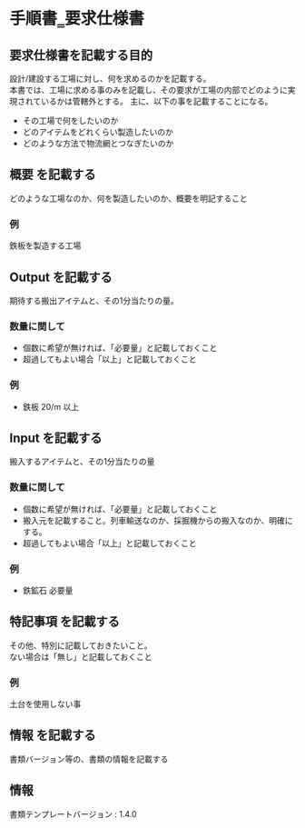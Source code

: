 # 手順書‗要求仕様書

## 要求仕様書を記載する目的
設計/建設する工場に対し、何を求めるのかを記載する。  
本書では、工場に求める事のみを記載し、その要求が工場の内部でどのように実現されているかは管轄外とする。
主に、以下の事を記載することになる。
- その工場で何をしたいのか
- どのアイテムをどれくらい製造したいのか
- どのような方法で物流網とつなぎたいのか

## 概要 を記載する
どのような工場なのか、何を製造したいのか、概要を明記すること

### 例  
鉄板を製造する工場

## Output を記載する
期待する搬出アイテムと、その1分当たりの量。  
### 数量に関して
- 個数に希望が無ければ、「必要量」と記載しておくこと
- 超過してもよい場合「以上」と記載しておくこと

### 例  
- 鉄板 20/m 以上

## Input を記載する
搬入するアイテムと、その1分当たりの量  
### 数量に関して
- 個数に希望が無ければ、「必要量」と記載しておくこと
- 搬入元を記載すること。列車輸送なのか、採掘機からの搬入なのか、明確にする。
- 超過してもよい場合「以上」と記載しておくこと

### 例  
- 鉄鉱石 必要量

## 特記事項 を記載する
その他、特別に記載しておきたいこと。  
ない場合は「無し」と記載しておくこと

### 例  
土台を使用しない事

## 情報 を記載する
書類バージョン等の、書類の情報を記載する


## 情報
書類テンプレートバージョン : 1.4.0